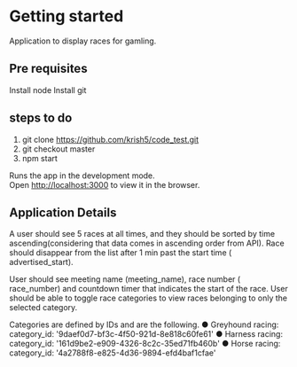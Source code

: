 # Getting started

Application to display races for gamling.

## Pre requisites 

Install node
Install git

## steps to do

1. git clone https://github.com/krish5/code_test.git
2. git checkout master
3. npm start


Runs the app in the development mode.\
Open [http://localhost:3000](http://localhost:3000) to view it in the browser.


## Application Details

A user should see 5 races at all times, and they should be sorted by time ascending(considering that data comes in ascending order from API).  Race should disappear from the list after 1 min past the start time (​advertised_start).

User should see meeting name (​meeting_name), race number (​race_number) and countdown timer that indicates the start of the race. User should be able to toggle race categories to view races belonging to only the selected category.

Categories are defined by IDs and are the following.
● Greyhound racing: ​category_id: '9daef0d7-bf3c-4f50-921d-8e818c60fe61'
● Harness racing: ​category_id: '161d9be2-e909-4326-8c2c-35ed71fb460b'
● Horse racing: ​category_id: '4a2788f8-e825-4d36-9894-efd4baf1cfae'



